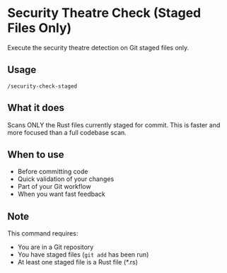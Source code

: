 # Security Theatre Check (Staged Files Only)

Execute the security theatre detection on Git staged files only.

## Usage
```
/security-check-staged
```

## What it does
Scans ONLY the Rust files currently staged for commit. This is faster and more focused than a full codebase scan.

## When to use
- Before committing code
- Quick validation of your changes
- Part of your Git workflow
- When you want fast feedback

## Note
This command requires:
- You are in a Git repository
- You have staged files (`git add` has been run)
- At least one staged file is a Rust file (*.rs)
